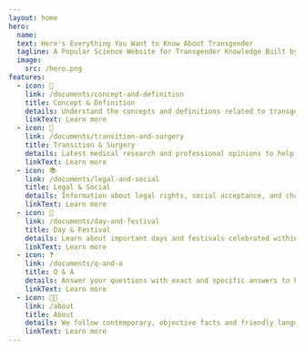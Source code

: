 ```yaml
---
layout: home
hero:
  name: 
  text: Here's Everything You Want to Know About Transgender
  tagline: A Popular Science Website for Transgender Knowledge Built by the Trans Community
  image:
    src: /hero.png
features:
  - icon: 📑
    link: /documents/concept-and-definition
    title: Concept & Definition
    details: Understand the concepts and definitions related to transgender, as well as transgender medical information.
    linkText: Learn more
  - icon: 💉
    link: /documents/transition-and-surgery
    title: Transition & Surgery
    details: Latest medical research and professional opinions to help you deeply understand the transgender community.
    linkText: Learn more
  - icon: 📚
    link: /documents/legal-and-social
    title: Legal & Social
    details: Information about legal rights, social acceptance, and challenges faced by the transgender community.
    linkText: Learn more
  - icon: 🎊
    link: /documents/day-and-festival
    title: Day & Festival
    details: Learn about important days and festivals celebrated within the transgender community.
    linkText: Learn more
  - icon: ❓
    link: /documents/q-and-a
    title: Q & A
    details: Answer your questions with exact and specific answers to help dispel misunderstandings and prejudices of transgender.
    linkText: Learn more
  - icon: 🏳️‍⚧️
    link: /about
    title: About
    details: We follow contemporary, objective facts and friendly language to provide more inclusive content.
    linkText: Learn more
---
```

